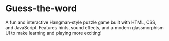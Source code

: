 # Guess-the-word
A fun and interactive Hangman-style puzzle game built with HTML, CSS, and JavaScript. Features hints, sound effects, and a modern glassmorphism UI to make learning and playing more exciting!
